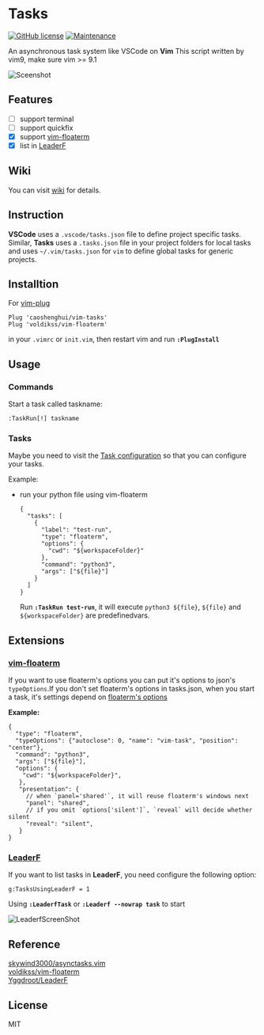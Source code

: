 # Tasks

[![GitHub license](https://img.shields.io/github/license/caoshenghui/vim-tasks)](https://github.com/caoshenghui/vim-tasks/blob/master/LICENSE) 
[![Maintenance](https://img.shields.io/maintenance/yes/2021)](https://github.com/caoshenghui/vim-tasks/graphs/commit-activity)


An asynchronous task system like VSCode on **Vim** 
This script written by vim9, make sure vim >= 9.1

![Sceenshot][1]

## Features

- [ ] support terminal
- [ ] support quickfix
- [x] support [vim-floaterm][2]
- [x] list in [LeaderF][3]

## Wiki

You can visit [wiki][8] for details.

## Instruction

**VSCode** uses a `.vscode/tasks.json` file to define project specific tasks. Similar, **Tasks** uses a `.tasks.json` file in your project folders for local tasks and uses `~/.vim/tasks.json` for `vim` to define global tasks for generic projects.

## Installtion

For [vim-plug][4]

```vim
Plug 'caoshenghui/vim-tasks'
Plug 'voldikss/vim-floaterm'
```

in your `.vimrc` or `init.vim`, then restart vim and run **`:PlugInstall`**

## Usage

### Commands

Start a task called taskname:

```vim
:TaskRun[!] taskname
```

### Tasks

Maybe you need to visit the [Task configuration][9] so that you can configure your tasks.

Example: 

- run your python file using vim-floaterm

  ```jsonc
  {
    "tasks": [
      {
        "label": "test-run",
        "type": "floaterm",
        "options": {
          "cwd": "${workspaceFolder}"
        },
        "command": "python3",
        "args": ["${file}"]
      }
    ]
  }  
  ```

  Run **`:TaskRun test-run`**, it will execute `python3 ${file}`, `${file}` and `${workspaceFolder}` are predefinedvars.
    
## Extensions

### [vim-floaterm][2]

If you want to use floaterm's options you can put it's options to json's `typeOptions`.If you don't set floaterm's options in tasks.json, when you start a task, it's settings depend on [floaterm's options][5]

**Example:**

```jsonc
{
  "type": "floaterm",
  "typeOptions": {"autoclose": 0, "name": "vim-task", "position": "center"},
  "command": "python3",
  "args": ["${file}"],
  "options": {
    "cwd": "${workspaceFolder}",
   },
   "presentation": {
     // when `panel='shared'`, it will reuse floaterm's windows next
     "panel": "shared",
     // if you omit `options['silent']`, `reveal` will decide whether silent
     "reveal": "silent",
   }
}
```

### [LeaderF][3]

If you want to list tasks in **LeaderF**, you need configure the following option:

```vim
g:TasksUsingLeaderF = 1
```

Using  **`:LeaderfTask`** or **`:Leaderf --nowrap task`** to start

![LeaderfScreenShot][7]


## Reference

[skywind3000/asynctasks.vim][6]  
[voldikss/vim-floaterm][2]  
[Yggdroot/LeaderF][3]

## License

MIT

[1]: https://user-images.githubusercontent.com/49725192/123510321-5a716800-d6ad-11eb-928b-e9316195a76d.gif
[2]: https://github.com/voldikss/vim-floaterm
[3]: https://github.com/Yggdroot/LeaderF
[4]: https://github.com/junegunn/vim-plug
[5]: https://github.com/voldikss/vim-floaterm#commands
[6]: https://github.com/skywind3000/asynctasks.vim
[7]: https://user-images.githubusercontent.com/49725192/123509429-0dd75e00-d6a8-11eb-82cb-ba7cfbf90212.png
[8]: https://github.com/caoshenghui/vim-tasks/wiki
[9]: https://github.com/caoshenghui/vim-tasks/wiki/Task-configuration
[10]: https://github.com/caoshenghui/vim-tasks/wiki/Task-configuration#Examples

